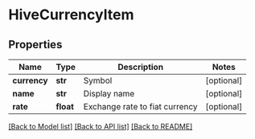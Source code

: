 # HiveCurrencyItem

## Properties
Name | Type | Description | Notes
------------ | ------------- | ------------- | -------------
**currency** | **str** | Symbol | [optional] 
**name** | **str** | Display name | [optional] 
**rate** | **float** | Exchange rate to fiat currency | [optional] 

[[Back to Model list]](../README.md#documentation-for-models) [[Back to API list]](../README.md#documentation-for-api-endpoints) [[Back to README]](../README.md)



